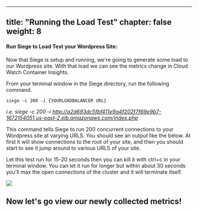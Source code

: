 
---
title: "Running the Load Test"
chapter: false
weight: 8
---


<h4>Run Siege to Load Test your Wordpress Site:</h4>

Now that Siege is setup and running, we're going to generate some load to our Wordpress site.  With that load we can see the metrics change in Cloud Watch Container Insights.

From your terminal window in the Siege directory, run the following command.

```
siege -c 200 -i {YOURLOADBALANCER URL}
```

<i>i.e. siege -c 200 -i http://a2d693dc5fbf411e9a4f202f7f69e9b7-1672154051.us-east-2.elb.amazonaws.com/index.php</i>

This command tells Siege to run 200 concurrent connections to your Wordpress site at varying URLS. You should see an output like the below. At first it will show connections to the root of your site, and then you should start to see it jump around to various URLS of your site. 

Let this test run for 15-20 seconds then you can kill it with ctrl+c in your terminal window. You can let it run for longer but within about 30 seconds you'll max the open connections of the cluster and it will terminate itself. 

<img src="/images/ekscwci/siegerun.png">

## Now let's go view our newly collected metrics! ##

